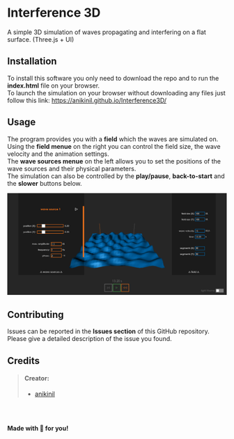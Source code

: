 # Interference 3D
A simple 3D simulation of waves propagating and interfering on a flat surface. (Three.js + UI)

## Installation 
To install this software you only need to download the repo and to run the **index.html** file on your browser. <br>
To launch the simulation on your browser without downloading any files just follow this link: https://anikinil.github.io/Interference3D/

## Usage
The program provides you with a **field** which the waves are simulated on. <br>
Using the **field menue** on the right you can control the field size, the wave velocity and the animation settings. <br>
The **wave sources menue** on the left allows you to set the positions of the wave sources and their physical parameters. <br>
The simulation can also be controlled by the **play/pause**, **back-to-start** and the **slower** buttons below.

![alt text](https://github.com/anikinil/Interference-3D/blob/master/Interference3DScreenshot.PNG?raw=true "Interference 3D - Screenshot")

## Contributing
Issues can be reported in the **Issues section** of this GitHub repository.
Please give a detailed description of the issue you found.

## Credits
> #### Creator: 
>
> - [anikinil](https://github.com/anikinil)

<br/>
<br/>

**Made with :sparkling_heart: for you!**
